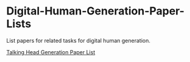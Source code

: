 # Digital-Human-Generation-Paper-Lists
List papers for related tasks for digital human generation.

[Talking Head Generation Paper List](https://github.com/veryverypro/Digital-Human-Generation-Paper-Lists/blob/main/Talking-Head-Generation-Paper-List.md)

